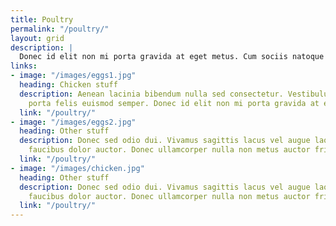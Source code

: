 ```yaml
---
title: Poultry
permalink: "/poultry/"
layout: grid
description: |
  Donec id elit non mi porta gravida at eget metus. Cum sociis natoque penatibus et magnis dis parturient montes, nascetur ridiculus mus. Donec ullamcorper nulla non metus auctor fringilla. Lorem ipsum dolor sit amet, consectetur adipiscing elit. Sed posuere consectetur est at lobortis. Nulla vitae elit libero, a pharetra augue. Maecenas faucibus mollis interdum.
links:
- image: "/images/eggs1.jpg"
  heading: Chicken stuff
  description: Aenean lacinia bibendum nulla sed consectetur. Vestibulum id ligula
    porta felis euismod semper. Donec id elit non mi porta gravida at eget metus.
  link: "/poultry/"
- image: "/images/eggs2.jpg"
  heading: Other stuff
  description: Donec sed odio dui. Vivamus sagittis lacus vel augue laoreet rutrum
    faucibus dolor auctor. Donec ullamcorper nulla non metus auctor fringilla.
  link: "/poultry/"
- image: "/images/chicken.jpg"
  heading: Other stuff
  description: Donec sed odio dui. Vivamus sagittis lacus vel augue laoreet rutrum
    faucibus dolor auctor. Donec ullamcorper nulla non metus auctor fringilla.
  link: "/poultry/"
---
```


